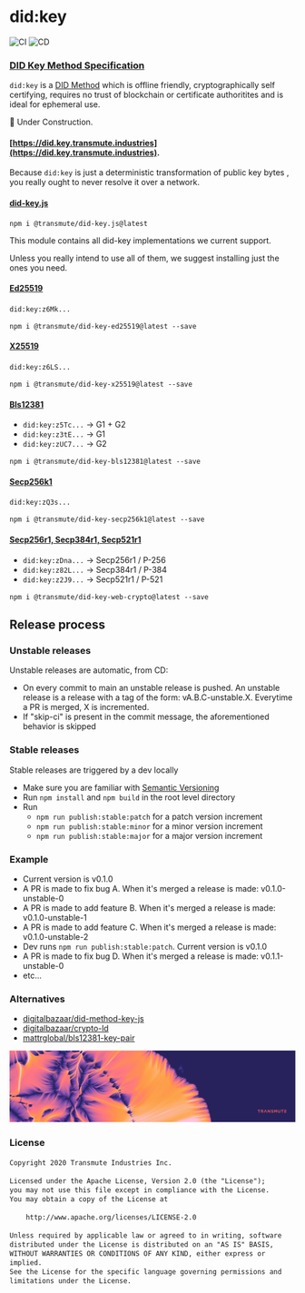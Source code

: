 # did:key

![CI](https://github.com/transmute-industries/did-key.js/workflows/CI/badge.svg) ![CD](https://github.com/transmute-industries/did-key.js/workflows/CD/badge.svg)

### [DID Key Method Specification](https://github.com/w3c-ccg/did-method-key)

`did:key` is a [DID Method](https://w3c.github.io/did-core/) which is offline friendly, cryptographically self certifying, requires no trust of blockchain or certificate authoritites and is ideal for ephemeral use.

🚧 Under Construction.

#### [https://did.key.transmute.industries](https://did.key.transmute.industries).

Because `did:key` is just a deterministic transformation of public key bytes
, you really ought to never resolve it over a network.

#### [did-key.js](./packages/did-key.js)

```
npm i @transmute/did-key.js@latest
```

This module contains all did-key implementations we current support.

Unless you really intend to use all of them, we suggest installing just the ones you need.

#### [Ed25519](./packages/did-key-ed25519)

`did:key:z6Mk...`

```
npm i @transmute/did-key-ed25519@latest --save
```

#### [X25519](./packages/did-key-x25519)

`did:key:z6LS...`

```
npm i @transmute/did-key-x25519@latest --save
```

#### [Bls12381](./packages/did-key-bls12381)

- `did:key:z5Tc...` -> G1 + G2
- `did:key:z3tE...` -> G1
- `did:key:zUC7...` -> G2

```
npm i @transmute/did-key-bls12381@latest --save
```

#### [Secp256k1](./packages/did-key-secp256k1)

`did:key:zQ3s...`

```
npm i @transmute/did-key-secp256k1@latest --save
```

#### [Secp256r1, Secp384r1, Secp521r1](./packages/did-key-web-crypto)

- `did:key:zDna...` -> Secp256r1 / P-256
- `did:key:z82L...` -> Secp384r1 / P-384
- `did:key:z2J9...` -> Secp521r1 / P-521

```
npm i @transmute/did-key-web-crypto@latest --save
```

## Release process

### Unstable releases

Unstable releases are automatic, from CD:

- On every commit to main an unstable release is pushed. An unstable release is a release with a tag of the form: vA.B.C-unstable.X. Everytime a PR is merged, X is incremented.
- If "skip-ci" is present in the commit message, the aforementioned behavior is skipped

### Stable releases

Stable releases are triggered by a dev locally

- Make sure you are familiar with [Semantic Versioning](https://semver.org/)
- Run `npm install` and `npm build` in the root level directory
- Run
  - `npm run publish:stable:patch` for a patch version increment
  - `npm run publish:stable:minor` for a minor version increment
  - `npm run publish:stable:major` for a major version increment

### Example

- Current version is v0.1.0
- A PR is made to fix bug A. When it's merged a release is made: v0.1.0-unstable-0
- A PR is made to add feature B. When it's merged a release is made: v0.1.0-unstable-1
- A PR is made to add feature C. When it's merged a release is made: v0.1.0-unstable-2
- Dev runs `npm run publish:stable:patch`. Current version is v0.1.0
- A PR is made to fix bug D. When it's merged a release is made: v0.1.1-unstable-0
- etc...

### Alternatives

- [digitalbazaar/did-method-key-js](https://github.com/digitalbazaar/did-method-key-js)
- [digitalbazaar/crypto-ld](https://github.com/digitalbazaar/crypto-ld)
- [mattrglobal/bls12381-key-pair](https://github.com/mattrglobal/bls12381-key-pair)

<p align="center">
  <img src="./transmute-banner.png"/>
</p>

### License

```
Copyright 2020 Transmute Industries Inc.

Licensed under the Apache License, Version 2.0 (the "License");
you may not use this file except in compliance with the License.
You may obtain a copy of the License at

    http://www.apache.org/licenses/LICENSE-2.0

Unless required by applicable law or agreed to in writing, software
distributed under the License is distributed on an "AS IS" BASIS,
WITHOUT WARRANTIES OR CONDITIONS OF ANY KIND, either express or implied.
See the License for the specific language governing permissions and
limitations under the License.
```
